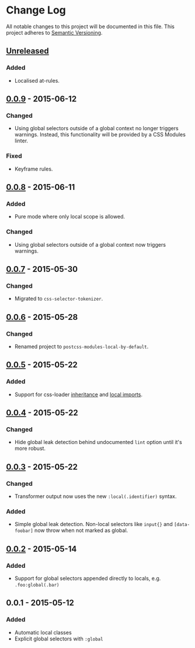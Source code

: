 # Change Log
All notable changes to this project will be documented in this file.
This project adheres to [Semantic Versioning](http://semver.org/).

## [Unreleased][unreleased]
### Added
- Localised at-rules.

## [0.0.9] - 2015-06-12
### Changed
- Using global selectors outside of a global context no longer triggers warnings. Instead, this functionality will be provided by a CSS Modules linter.

### Fixed
- Keyframe rules.

## [0.0.8] - 2015-06-11
### Added
- Pure mode where only local scope is allowed.

### Changed
- Using global selectors outside of a global context now triggers warnings.

## [0.0.7] - 2015-05-30
### Changed
- Migrated to `css-selector-tokenizer`.

## [0.0.6] - 2015-05-28
### Changed
- Renamed project to `postcss-modules-local-by-default`.

## [0.0.5] - 2015-05-22
### Added
- Support for css-loader [inheritance](https://github.com/webpack/css-loader#inheriting) and [local imports](https://github.com/webpack/css-loader#importing-local-class-names).

## [0.0.4] - 2015-05-22
### Changed
- Hide global leak detection behind undocumented `lint` option until it's more robust.

## [0.0.3] - 2015-05-22
### Changed
- Transformer output now uses the new `:local(.identifier)` syntax.

### Added
- Simple global leak detection. Non-local selectors like `input{}` and `[data-foobar]` now throw when not marked as global.

## [0.0.2] - 2015-05-14
### Added
- Support for global selectors appended directly to locals, e.g. `.foo:global(.bar)`

## 0.0.1 - 2015-05-12
### Added
- Automatic local classes
- Explicit global selectors with `:global`

[unreleased]: https://github.com/postcss-modules-local-by-default/compare/v0.0.9...HEAD
[0.0.2]:      https://github.com/postcss-modules-local-by-default/compare/v0.0.1...v0.0.2
[0.0.3]:      https://github.com/postcss-modules-local-by-default/compare/v0.0.2...v0.0.3
[0.0.4]:      https://github.com/postcss-modules-local-by-default/compare/v0.0.3...v0.0.4
[0.0.5]:      https://github.com/postcss-modules-local-by-default/compare/v0.0.4...v0.0.5
[0.0.6]:      https://github.com/postcss-modules-local-by-default/compare/v0.0.5...v0.0.6
[0.0.7]:      https://github.com/postcss-modules-local-by-default/compare/v0.0.6...v0.0.7
[0.0.8]:      https://github.com/postcss-modules-local-by-default/compare/v0.0.7...v0.0.8
[0.0.9]:      https://github.com/postcss-modules-local-by-default/compare/v0.0.8...v0.0.9
